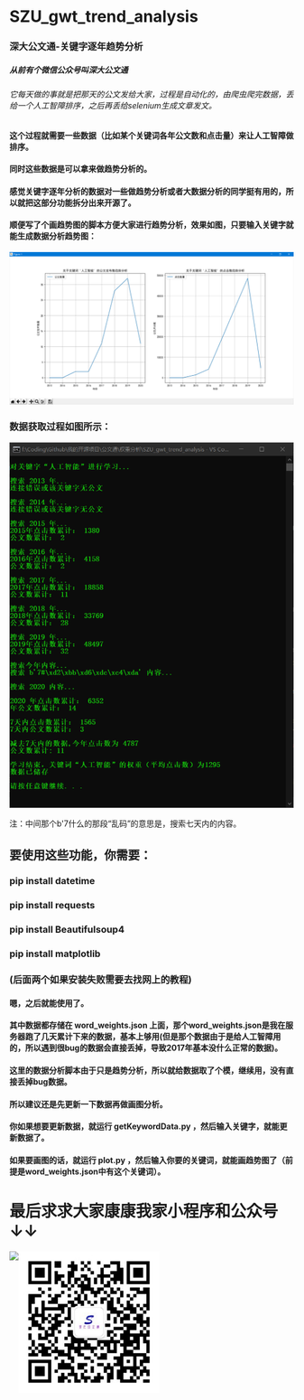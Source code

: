 # SZU_gwt_trend_analysis
### 深大公文通-关键字逐年趋势分析



##### 从前有个微信公众号叫深大公文通

###### 它每天做的事就是把那天的公文发给大家，过程是自动化的，由爬虫爬完数据，丢给一个人工智障排序，之后再丢给selenium生成文章发文。



#### 这个过程就需要一些数据（比如某个关键词各年公文数和点击量）来让人工智障做排序。

#### 同时这些数据是可以拿来做趋势分析的。

#### 感觉关键字逐年分析的数据对一些做趋势分析或者大数据分析的同学挺有用的，所以就把这部分功能拆分出来开源了。

#### 顺便写了个画趋势图的脚本方便大家进行趋势分析，效果如图，只要输入关键字就能生成数据分析趋势图：

![关键字趋势分析](pic/关键字趋势分析.png)

### 数据获取过程如图所示：

![数据获取](pic/数据获取.png)

注：中间那个b'7什么的那段“乱码”的意思是，搜索七天内的内容。



## 要使用这些功能，你需要：

### pip install datetime
### pip install requests
### pip install Beautifulsoup4  
### pip install matplotlib 

### (后面两个如果安装失败需要去找网上的教程)



#### 嗯，之后就能使用了。
#### 其中数据都存储在 word_weights.json 上面，那个word_weights.json是我在服务器跑了几天累计下来的数据，基本上够用(但是那个数据由于是给人工智障用的，所以遇到很bug的数据会直接丢掉，导致2017年基本没什么正常的数据)。

#### 这里的数据分析脚本由于只是趋势分析，所以就给数据取了个模，继续用，没有直接丢掉bug数据。

#### 所以建议还是先更新一下数据再做画图分析。

#### 你如果想要更新数据，就运行 getKeywordData.py ，然后输入关键字，就能更新数据了。

#### 如果要画图的话，就运行 plot.py ，然后输入你要的关键词，就能画趋势图了（前提是word_weights.json中有这个关键词）。



# 最后求求大家康康我家小程序和公众号 ↓↓

<img src="pic/小程序.png" height = "150" div align=left />

<img src="pic/公众号.jpg" height = "250" div align=left />

